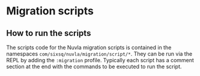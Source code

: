 # Migration scripts

## How to run the scripts

The scripts code for the Nuvla migration scripts is contained in the namespaces `com/sixsq/nuvla/migration/script/*`.
They can be run via the REPL by adding the `:migration` profile. Typically each script
has a comment section at the end with the commands to be executed to run the script.
